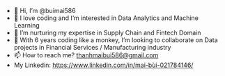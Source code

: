 - 👋 Hi, I’m @buimai586
- 👀 I love coding and I’m interested in Data Analytics and Machine Learning
- 🌱 I’m nurturing my expertise in Supply Chain and Fintech Domain
- 💞️ With 6 years coding like a monkey, I’m looking to collaborate on Data projects in Financial Services / Manufacturing industry
- 📫 How to reach me? thanhmaibui586@gmail.com
- My Linkedin: https://www.linkedin.com/in/mai-bùi-021784146/

<!---
buimai586/buimai586 is a ✨ special ✨ repository because its `README.md` (this file) appears on your GitHub profile.
--->
